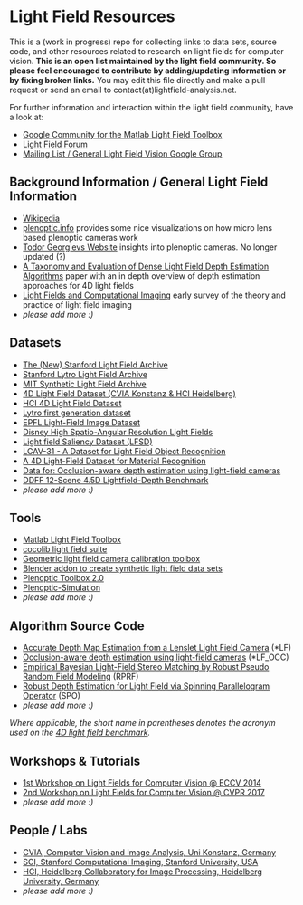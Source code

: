 # Light Field Resources
This is a (work in progress) repo for collecting links to data sets, source code, and other resources related to research on light fields for computer vision. **This is an open list maintained by the light field community. So please feel encouraged to contribute by adding/updating information or by fixing broken links.** You may edit this file directly and make a pull request or send an email to contact(at)lightfield-analysis.net.

For further information and interaction within the light field community, have a look at:
- [Google Community for the Matlab Light Field Toolbox](https://plus.google.com/communities/114934462920613225440)
- [Light Field Forum](http://lightfield-forum.com/en/)
- [Mailing List / General Light Field Vision Google Group](https://groups.google.com/forum/#!forum/lightfieldvision)


## Background Information / General Light Field Information
- [Wikipedia](https://en.wikipedia.org/wiki/Light_field)
- [plenoptic.info](http://plenoptic.info/) provides some nice visualizations on how micro lens based plenoptic cameras work
- [Todor Georgievs Website](http://www.tgeorgiev.net/) insights into plenoptic cameras. No longer updated (?)
- [A Taxonomy and Evaluation of Dense Light Field Depth Estimation Algorithms](http://lightfield-analysis.net/benchmark/paper/survey_cvprw_lf4cv_2017.pdf) paper with an in depth overview of depth estimation approaches for 4D light fields
- [Light Fields and Computational Imaging](https://web.stanford.edu/class/ee367/reading/levoy-lfphoto-ieee06.pdf) early survey of the theory and practice of light field imaging 
- *please add more :)*

## Datasets
- [The (New) Stanford Light Field Archive](http://lightfield.stanford.edu/)
- [Stanford Lytro Light Field Archive](http://lightfields.stanford.edu/index.html)
- [MIT Synthetic Light Field Archive](http://web.media.mit.edu/~gordonw/SyntheticLightFields/index.php)
- [4D Light Field Dataset (CVIA Konstanz & HCI Heidelberg)](http://lightfield-analysis.net/)
- [HCI 4D Light Field Dataset](http://lightfieldgroup.iwr.uni-heidelberg.de/?page_id=713)
- [Lytro first generation dataset](https://www.irisa.fr/temics/demos/lightField/index.html)
- [EPFL Light-Field Image Dataset](http://mmspg.epfl.ch/EPFL-light-field-image-dataset)
- [Disney High Spatio-Angular Resolution Light Fields](https://www.disneyresearch.com/project/lightfields/)
- [Light field Saliency Dataset (LFSD)](https://www.eecis.udel.edu/~nianyi/LFSD.htm)
- [LCAV-31 - A Dataset for Light Field Object Recognition](https://github.com/aghasemi/lcav31)
- [A 4D Light-Field Dataset for Material Recognition](http://cseweb.ucsd.edu/~viscomp/projects/LF/papers/ECCV16/LF_dataset.zip)
- [Data for: Occlusion-aware depth estimation using light-field cameras](http://cseweb.ucsd.edu/~viscomp/projects/LF/papers/ICCV15/dataset.zip)
- [DDFF 12-Scene 4.5D Lightfield-Depth Benchmark](https://vision.in.tum.de/data/datasets/ddff12scene)
- *please add more :)*

## Tools
- [Matlab Light Field Toolbox](http://dgd.vision/Tools/LFToolbox/)
- [cocolib light field suite](http://cocolib.net/index.php/examples/lightfields)
- [Geometric light field camera calibration toolbox](https://sites.google.com/site/yunsubok/lf_geo_calib)
- [Blender addon to create synthetic light field data sets](https://github.com/lightfield-analysis/blender-addon)
- [Plenoptic Toolbox 2.0](https://github.com/PlenopticToolbox/PlenopticToolbox2.0)
- [Plenoptic-Simulation](https://github.com/Arne-Petersen/Plenoptic-Simulation)
- *please add more :)*

## Algorithm Source Code
- [Accurate Depth Map Estimation from a Lenslet Light Field Camera](https://sites.google.com/site/hgjeoncv/home/depthfromlf_cvpr15) (*LF)
- [Occlusion-aware depth estimation using light-field cameras](http://cseweb.ucsd.edu/~viscomp/projects/LF/papers/ICCV15/occCode.zip) (*LF_OCC)
- [Empirical Bayesian Light-Field Stereo Matching by Robust Pseudo Random Field Modeling](http://www.ee.nthu.edu.tw/chaotsung/rprf/index.html) (RPRF)
- [Robust Depth Estimation for Light Field via Spinning Parallelogram Operator](https://github.com/shuozh/Spinning-Parallelogram-Operator) (SPO)
- *please add more :)*

*Where applicable, the short name in parentheses denotes the acronym used on the [4D light field benchmark](http://lightfield-analysis.net).*


## Workshops & Tutorials
- [1st Workshop on Light Fields for Computer Vision @ ECCV 2014](https://www.eecis.udel.edu/~yu/LF4CV/)
- [2nd Workshop on Light Fields for Computer Vision @ CVPR 2017](http://lightfield-analysis.net/LF4CV/)
- *please add more :)*


## People / Labs
- [CVIA, Computer Vision and Image Analysis, Uni Konstanz, Germany](https://www.cvia.uni-konstanz.de/)
- [SCI, Stanford Computational Imaging, Stanford University, USA](http://www.computationalimaging.org/)
- [HCI, Heidelberg Collaboratory for Image Processing, Heidelberg University, Germany](http://lightfieldgroup.iwr.uni-heidelberg.de/?page_id=453)
- *please add more :)*
